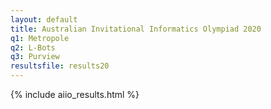 ```yaml
---
layout: default
title: Australian Invitational Informatics Olympiad 2020
q1: Metropole
q2: L-Bots
q3: Purview
resultsfile: results20
---
```


{% include aiio_results.html %}
